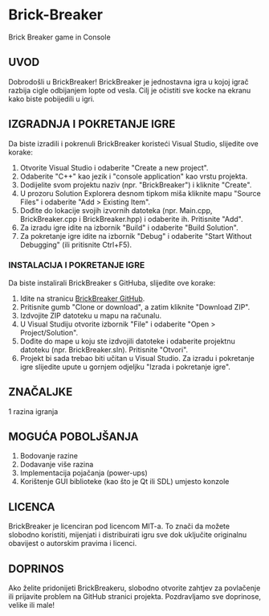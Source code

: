 # Brick-Breaker
Brick Breaker game in Console

## UVOD
Dobrodošli u BrickBreaker! BrickBreaker je jednostavna igra u kojoj igrač razbija cigle odbijanjem lopte od vesla. Cilj je očistiti sve kocke na ekranu kako biste pobijedili u igri.

## IZGRADNJA I POKRETANJE IGRE
Da biste izradili i pokrenuli BrickBreaker koristeći Visual Studio, slijedite ove korake:

  1. Otvorite Visual Studio i odaberite "Create a new project".
  2. Odaberite "C++" kao jezik i "console application" kao vrstu projekta.
  3. Dodijelite svom projektu naziv (npr. "BrickBreaker") i kliknite "Create".
  4. U prozoru Solution Explorera desnom tipkom miša kliknite mapu "Source Files" i odaberite "Add > Existing Item".
  5. Dođite do lokacije svojih izvornih datoteka (npr. Main.cpp, BrickBreaker.cpp i BrickBreaker.hpp) i odaberite ih. Pritisnite "Add".
  6. Za izradu igre idite na izbornik "Build" i odaberite "Build Solution".
  7. Za pokretanje igre idite na izbornik "Debug" i odaberite "Start Without Debugging" (ili pritisnite Ctrl+F5).

### INSTALACIJA I POKRETANJE IGRE
Da biste instalirali BrickBreaker s GitHuba, slijedite ove korake:

  1. Idite na stranicu [BrickBreaker GitHub](https://github.com/Cr4zyCRO/Brick-Breaker).
  2. Pritisnite gumb "Clone or download", a zatim kliknite "Download ZIP".
  3. Izdvojite ZIP datoteku u mapu na računalu.
  4. U Visual Studiju otvorite izbornik "File" i odaberite "Open > Project/Solution".
  5. Dođite do mape u koju ste izdvojili datoteke i odaberite projektnu datoteku (npr. BrickBreaker.sln). Pritisnite "Otvori".
  6. Projekt bi sada trebao biti učitan u Visual Studio. Za izradu i pokretanje igre slijedite upute u gornjem odjeljku "Izrada i pokretanje igre".
    
## ZNAČALJKE
1 razina igranja

## MOGUĆA POBOLJŠANJA
  1. Bodovanje razine
  2. Dodavanje više razina
  3. Implementacija pojačanja (power-ups)
  4. Korištenje GUI biblioteke (kao što je Qt ili SDL) umjesto konzole

## LICENCA
BrickBreaker je licenciran pod licencom MIT-a. To znači da možete slobodno koristiti, mijenjati i distribuirati igru sve dok uključite originalnu obavijest o autorskim pravima i licenci.

## DOPRINOS
Ako želite pridonijeti BrickBreakeru, slobodno otvorite zahtjev za povlačenje ili prijavite problem na GitHub stranici projekta. Pozdravljamo sve doprinose, velike ili male!

